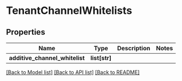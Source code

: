 # TenantChannelWhitelists


## Properties
Name | Type | Description | Notes
------------ | ------------- | ------------- | -------------
**additive_channel_whitelist** | **list[str]** |  | 

[[Back to Model list]](../README.md#documentation-for-models) [[Back to API list]](../README.md#documentation-for-api-endpoints) [[Back to README]](../README.md)



